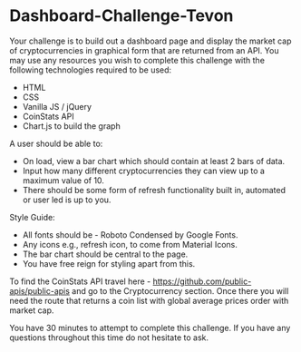 # Dashboard-Challenge-Tevon

Your challenge is to build out a dashboard page and display the market cap of cryptocurrencies in graphical form that are returned from an API. You may use any resources you wish to complete this challenge with the following technologies required to be used:
+	HTML
+	CSS
+	Vanilla JS / jQuery
+	CoinStats API
+	Chart.js to build the graph

A user should be able to:
+	On load, view a bar chart which should contain at least 2 bars of data.
+	Input how many different cryptocurrencies they can view up to a maximum value of 10.
+	There should be some form of refresh functionality built in, automated or user led is up to you.

Style Guide:
+	All fonts should be - Roboto Condensed by Google Fonts.
+	Any icons e.g., refresh icon, to come from Material Icons.
+	The bar chart should be central to the page.
+	You have free reign for styling apart from this.

To find the CoinStats API travel here - https://github.com/public-apis/public-apis and go to the Cryptocurrency section. Once there you will need the route that returns a coin list with global average prices order with market cap.

You have 30 minutes to attempt to complete this challenge. If you have any questions throughout this time do not hesitate to ask.



